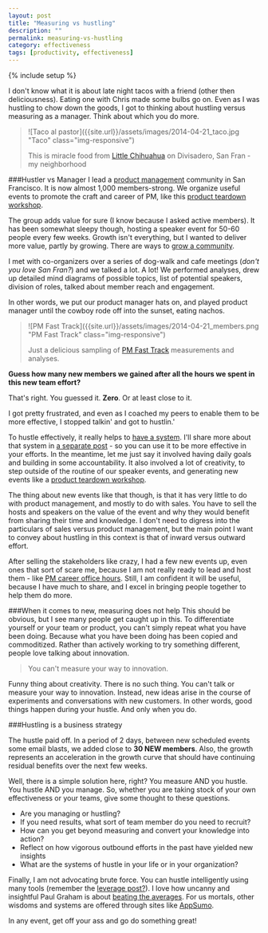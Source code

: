 ```yaml
---
layout: post
title: "Measuring vs hustling"
description: ""
permalink: measuring-vs-hustling
category: effectiveness
tags: [productivity, effectiveness]
---
```

{% include setup %}

I don\'t know what it is about late night tacos with a friend (other then deliciousness). Eating one with Chris made some bulbs go on. Even as I was hustling to chow down the goods, I got to thinking about hustling versus measuring as a manager. Think about which you do more.

> ![Taco al pastor]({{site.url}}/assets/images/2014-04-21_taco.jpg "Taco" class="img-responsive")
>
> This is miracle food from [Little Chihuahua](http://thelittlechihuahua.com/) on Divisadero, San Fran - my neighborhood

###Hustler vs Manager
I lead a [product management](http://meetup.com/productmanagementfasttrack) community in San Francisco. It is now almost 1,000 members-strong. We organize useful events to promote the craft and career of PM, like this [product teardown workshop](http://goo.gl/KvYIvQ).

The group adds value for sure (I know because I asked active members). It has been somewhat sleepy though, hosting a speaker event for 50-60 people every few weeks. Growth isn\'t everything, but I wanted to deliver more value, partly by growing. There are ways to [grow a community](../meetup-101-how-do-i-grow-membership/).

I met with co-organizers over a series of dog-walk and cafe meetings (_don\'t you love San Fran?_) and we talked a lot. A lot! We performed analyses, drew up detailed mind diagrams of possible topics, list of potential speakers, division of roles, talked about member reach and engagement.

In other words, we put our product manager hats on, and played product manager until the cowboy rode off into the sunset, eating nachos.

> ![PM Fast Track]({{site.url}}/assets/images/2014-04-21_members.png "PM Fast Track" class="img-responsive")
>
> Just a delicious sampling of [PM Fast Track](http://productmanagementfasttrack.com) measurements and analyses.

__Guess how many new members we gained after all the hours we spent in this new team effort?__

That\'s right. You guessed it. __Zero__. Or at least close to it.

I got pretty frustrated, and even as I coached my peers to enable them to be more effective, I stopped talkin' and got to hustlin.'

To hustle effectively, it really helps to [have a system](../data-driven-hustle-a-system). I\'ll share more about that system in [a separate post](../data-driven-hustle-a-system) - so you can use it to be more effective in your efforts. In the meantime, let me just say it involved having daily goals and building in some accountability. It also involved a lot of creativity, to step outside of the routine of our speaker events, and generating new events like a [product teardown workshop](http://goo.gl/KvYIvQ).

The thing about new events like that though, is that it has very little to do with product management, and mostly to do with sales. You have to sell the hosts and speakers on the value of the event and why they would benefit from sharing their time and knowledge. I don\'t need to digress into the particulars of sales versus product management, but the main point I want to convey about hustling in this context is that of inward versus outward effort.

After selling the stakeholders like crazy, I had a few new events up, even ones that sort of scare me, because I am not really ready to lead and host them - like [PM career office hours](http://goo.gl/JwRSFF). Still, I am confident it will be useful, because I have much to share, and I excel in bringing people together to help them do more.

###When it comes to new, measuring does not help
This should be obvious, but I see many people get caught up in this. To differentiate yourself or your team or product, you can\'t simply repeat what you have been doing. Because what you have been doing has been copied and commoditized. Rather than actively working to try something different, people love talking about innovation.

<blockquote class="pattern-diagonal">
  <p>You can't measure your way to innovation.</p>
</blockquote>

Funny thing about creativity. There is no such thing. You can\'t talk or measure your way to innovation. Instead, new ideas arise in the course of experiments and conversations with new customers. In other words, good things happen during your hustle. And only when you do.

###Hustling is a business strategy

The hustle paid off. In a period of 2 days, between new scheduled events some email blasts, we added close to __30 NEW members__. Also, the growth represents an acceleration in the growth curve that should have continuing residual benefits over the next few weeks.

Well, there is a simple solution here, right? You measure AND you hustle. You hustle AND you manage. So, whether you are taking stock of your own effectiveness or your teams, give some thought to these questions.

* Are you managing or hustling?
* If you need results, what sort of team member do you need to recruit?
* How can you get beyond measuring and convert your knowledge into action?
* Reflect on how vigorous outbound efforts in the past have yielded new insights
* What are the systems of hustle in your life or in your organization?

Finally, I am not advocating brute force. You can hustle intelligently using many tools (remember the [leverage post?](http://dklounge.github.io/paradox-of-leverage/)). I love how uncanny and insightful Paul Graham is about [beating the averages](http://paulgraham.com/avg.html). For us mortals, other wisdoms and systems are offered through sites like [AppSumo](http://www.appsumo.com/).

In any event, get off your ass and go do something great!
